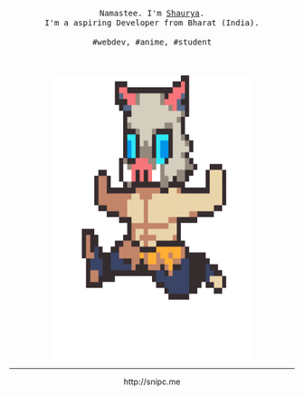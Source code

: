 <p align="center">
  <br>
  <br>
  <br>
  <samp>Namastee. I'm <a href="https://github.com/realsnipc">Shaurya</a>.<br> I'm a aspiring Developer from Bharat (India).<br><br>#webdev, #anime, #student</samp>
  <br>
  <br>
  <br>
  <br>
  <img src="preview.gif" width="350" height="500"/>
<!--   <img src="https://media1.giphy.com/media/v1.Y2lkPTc5MGI3NjExcmhnajF3Z3k2bTlrNGNmamZwcnFsdWpjZ205bXAzYTF2Mm1jaHIwNSZlcD12MV9pbnRlcm5hbF9naWZfYnlfaWQmY3Q9cw/MZ7yrimhG3DThJqHjl/giphy.gif" width="350" /> -->
</p>

------------
<p align="center">http://snipc.me</p>
